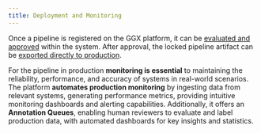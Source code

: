 ```yaml
---
title: Deployment and Monitoring
---
```


Once a pipeline is registered on the GGX platform, it can be [evaluated and approved](../evaluate-and-approve/index.md) within the system. After approval, the locked pipeline artifact can be [exported directly to production](./direct-to-production.md).

For the pipeline in production **monitoring is essential** to maintaining the reliability, performance, and accuracy of systems in real-world scenarios. The platform **automates production monitoring** by ingesting data from relevant systems, generating performance metrics, providing intuitive monitoring dashboards and alerting capabilities. Additionally, it offers an **Annotation Queues**, enabling human reviewers to evaluate and label production data, with automated dashboards for key insights and statistics.
